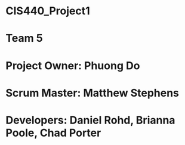 # CIS440_Project1
# Team 5

# Project Owner: Phuong Do
# Scrum Master: Matthew Stephens
# Developers: Daniel Rohd, Brianna Poole, Chad Porter
